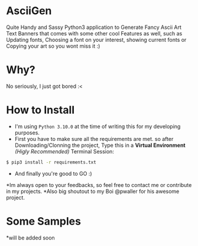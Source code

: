 # AsciiGen
Quite Handy and Sassy Python3 application to Generate Fancy Ascii Art Text Banners that comes with some other cool Features as well, such as Updating fonts, Choosing a font on your interest, showing current fonts or Copying your art so you wont miss it :)

# Why?
No seriously, I just got bored :<

# How to Install
* I'm using `Python 3.10.0` at the time of writing this for my developing purposes.
* First you have to make sure all the requirements are met. so after Downloading/Clonning the project, Type this in a **Virtual Environment** *(Higly Recommended)* Terminal Session:
```bash
$ pip3 install -r requirements.txt
```
* And finally you're good to GO :)

*Im always open to your feedbacks, so feel free to contact me or contribute in my projects.
*Also big shoutout to my Boi @pwaller for his awesome project.

# Some Samples
*will be added soon
